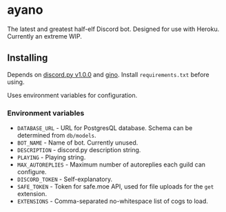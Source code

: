 # ayano

The latest and greatest half-elf Discord bot. Designed for use with Heroku. Currently an extreme WIP.

## Installing

Depends on [discord.py v1.0.0](https://github.com/Rapptz/discord.py) and [gino](https://github.com/fantix/gino). Install `requirements.txt` before using.

Uses environment variables for configuration.

### Environment variables

- `DATABASE_URL` -  URL for PostgresQL database. Schema can be determined from `db/models`.
- `BOT_NAME` - Name of bot. Currently unused.
- `DESCRIPTION` - discord.py description string.
- `PLAYING` - Playing string.
- `MAX_AUTOREPLIES` - Maximum number of autoreplies each guild can configure.
- `DISCORD_TOKEN` - Self-explanatory.
- `SAFE_TOKEN` - Token for safe.moe API, used for file uploads for the `get` extension.
- `EXTENSIONS` - Comma-separated no-whitespace list of cogs to load.
